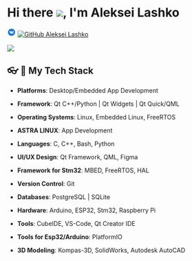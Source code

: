 # Hi there <img src="https://media.giphy.com/media/hvRJCLFzcasrR4ia7z/giphy.gif" width="25px">, I'm Aleksei Lashko

[![Vk: Aleksei Lashko](https://github.com/LASHKOAG/LASHKOAG/blob/main/source/icons8-vk-circled-20.png)](https://vk.com/la6ko)
[![GitHub Aleksei Lashko](https://img.shields.io/github/followers/LASHKOAG?label=follow&style=social)](https://github.com/LASHKOAG)


<a href="https://github.com/LASHKOAG" target="blank"><img align="center" src="https://img.shields.io/github/followers/LASHKOAG?label=follow&style=social" height="16" /></a>
<!--
"https://www.google.com/
src="https://img.icons8.com/color/344/telegram-app--v1.png"
**LASHKOAG/LASHKOAG** is a ✨ _special_ ✨ repository because its `README.md` (this file) appears on your GitHub profile.

Here are some ideas to get you started:

- 🔭 I’m currently working on ...
- 🌱 I’m currently learning ...
- 👯 I’m looking to collaborate on ...
- 🤔 I’m looking for help with ...
- 💬 Ask me about ...
- 📫 How to reach me: ...
- 😄 Pronouns: ...
- ⚡ Fun fact: ...
-->

## 👓︎ 🔧 My Tech Stack

- **Platforms**: Desktop/Embedded App Development
- **Framework**: Qt C++/Python | Qt Widgets | Qt Quick/QML

- **Operating Systems**: Linux, Embedded Linux, FreeRTOS
- **ASTRA LINUX**: App Development

- **Languages**: C, C++, Bash, Python
- **UI/UX Design**: Qt Framework, QML, Figma

- **Framework for Stm32**: MBED, FreeRTOS, HAL

- **Version Control**: Git
- **Databases**: PostgreSQL | SQLite

- **Hardware**: Arduino, ESP32, Stm32, Raspberry Pi
- **Tools**: CubeIDE, VS-Code, Qt Creator IDE
- **Tools for Esp32/Arduino**: PlatformIO

- **3D Modeling**: Kompas-3D, SolidWorks, Autodesk AutoCAD

